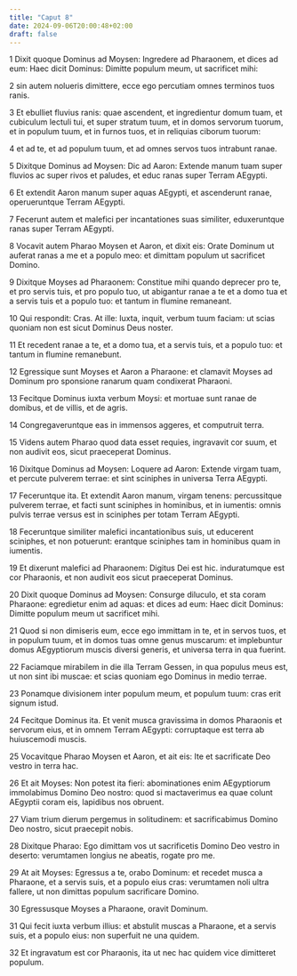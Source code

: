 ```yaml
---
title: "Caput 8"
date: 2024-09-06T20:00:48+02:00
draft: false
---
```



1 Dixit quoque Dominus ad Moysen: Ingredere ad Pharaonem, et dices ad eum: Haec dicit Dominus: Dimitte populum meum, ut sacrificet mihi:

2 sin autem nolueris dimittere, ecce ego percutiam omnes terminos tuos ranis.

3 Et ebulliet fluvius ranis: quae ascendent, et ingredientur domum tuam, et cubiculum lectuli tui, et super stratum tuum, et in domos servorum tuorum, et in populum tuum, et in furnos tuos, et in reliquias ciborum tuorum:

4 et ad te, et ad populum tuum, et ad omnes servos tuos intrabunt ranae.

5 Dixitque Dominus ad Moysen: Dic ad Aaron: Extende manum tuam super fluvios ac super rivos et paludes, et educ ranas super Terram AEgypti.

6 Et extendit Aaron manum super aquas AEgypti, et ascenderunt ranae, operueruntque Terram AEgypti.

7 Fecerunt autem et malefici per incantationes suas similiter, eduxeruntque ranas super Terram AEgypti.

8 Vocavit autem Pharao Moysen et Aaron, et dixit eis: Orate Dominum ut auferat ranas a me et a populo meo: et dimittam populum ut sacrificet Domino.

9 Dixitque Moyses ad Pharaonem: Constitue mihi quando deprecer pro te, et pro servis tuis, et pro populo tuo, ut abigantur ranae a te et a domo tua et a servis tuis et a populo tuo: et tantum in flumine remaneant.

10 Qui respondit: Cras. At ille: Iuxta, inquit, verbum tuum faciam: ut scias quoniam non est sicut Dominus Deus noster.

11 Et recedent ranae a te, et a domo tua, et a servis tuis, et a populo tuo: et tantum in flumine remanebunt.

12 Egressique sunt Moyses et Aaron a Pharaone: et clamavit Moyses ad Dominum pro sponsione ranarum quam condixerat Pharaoni.

13 Fecitque Dominus iuxta verbum Moysi: et mortuae sunt ranae de domibus, et de villis, et de agris.

14 Congregaveruntque eas in immensos aggeres, et computruit terra.

15 Videns autem Pharao quod data esset requies, ingravavit cor suum, et non audivit eos, sicut praeceperat Dominus.

16 Dixitque Dominus ad Moysen: Loquere ad Aaron: Extende virgam tuam, et percute pulverem terrae: et sint sciniphes in universa Terra AEgypti.

17 Feceruntque ita. Et extendit Aaron manum, virgam tenens: percussitque pulverem terrae, et facti sunt sciniphes in hominibus, et in iumentis: omnis pulvis terrae versus est in sciniphes per totam Terram AEgypti.

18 Feceruntque similiter malefici incantationibus suis, ut educerent sciniphes, et non potuerunt: erantque sciniphes tam in hominibus quam in iumentis.

19 Et dixerunt malefici ad Pharaonem: Digitus Dei est hic. induratumque est cor Pharaonis, et non audivit eos sicut praeceperat Dominus.

20 Dixit quoque Dominus ad Moysen: Consurge diluculo, et sta coram Pharaone: egredietur enim ad aquas: et dices ad eum: Haec dicit Dominus: Dimitte populum meum ut sacrificet mihi.

21 Quod si non dimiseris eum, ecce ego immittam in te, et in servos tuos, et in populum tuum, et in domos tuas omne genus muscarum: et implebuntur domus AEgyptiorum muscis diversi generis, et universa terra in qua fuerint.

22 Faciamque mirabilem in die illa Terram Gessen, in qua populus meus est, ut non sint ibi muscae: et scias quoniam ego Dominus in medio terrae.

23 Ponamque divisionem inter populum meum, et populum tuum: cras erit signum istud.

24 Fecitque Dominus ita. Et venit musca gravissima in domos Pharaonis et servorum eius, et in omnem Terram AEgypti: corruptaque est terra ab huiuscemodi muscis.

25 Vocavitque Pharao Moysen et Aaron, et ait eis: Ite et sacrificate Deo vestro in terra hac.

26 Et ait Moyses: Non potest ita fieri: abominationes enim AEgyptiorum immolabimus Domino Deo nostro: quod si mactaverimus ea quae colunt AEgyptii coram eis, lapidibus nos obruent.

27 Viam trium dierum pergemus in solitudinem: et sacrificabimus Domino Deo nostro, sicut praecepit nobis.

28 Dixitque Pharao: Ego dimittam vos ut sacrificetis Domino Deo vestro in deserto: verumtamen longius ne abeatis, rogate pro me.

29 At ait Moyses: Egressus a te, orabo Dominum: et recedet musca a Pharaone, et a servis suis, et a populo eius cras: verumtamen noli ultra fallere, ut non dimittas populum sacrificare Domino.

30 Egressusque Moyses a Pharaone, oravit Dominum.

31 Qui fecit iuxta verbum illius: et abstulit muscas a Pharaone, et a servis suis, et a populo eius: non superfuit ne una quidem.

32 Et ingravatum est cor Pharaonis, ita ut nec hac quidem vice dimitteret populum.

